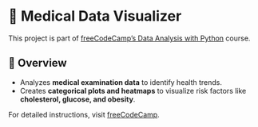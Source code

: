 # 🏥 Medical Data Visualizer  

This project is part of [freeCodeCamp’s Data Analysis with Python](https://www.freecodecamp.org/learn/data-analysis-with-python/data-analysis-with-python-projects/medical-data-visualizer) course.  

## 🚀 Overview  
- Analyzes **medical examination data** to identify health trends.  
- Creates **categorical plots and heatmaps** to visualize risk factors like **cholesterol, glucose, and obesity**.  

For detailed instructions, visit [freeCodeCamp](https://www.freecodecamp.org/learn/data-analysis-with-python/data-analysis-with-python-projects/medical-data-visualizer).  
